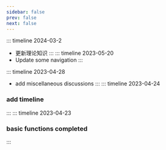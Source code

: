 ```yaml
---
sidebar: false
prev: false
next: false
---
```

::: timeline 2024-03-2
- <sapn class="marker-evy">更新理论知识</sapn>
  :::
::: timeline 2023-05-20
- <sapn class="marker-evy">Update some navigation</sapn>
:::

::: timeline 2023-04-28
- <sapn class="marker-evy">add miscellaneous discussions</sapn>
  :::
::: timeline 2023-04-24
### add timeline
:::
::: timeline 2023-04-23
### basic functions completed
:::
